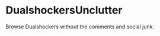 DualshockersUnclutter
=====================

Browse Dualshockers without the comments and social junk.
